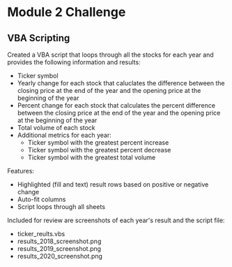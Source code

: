 # Module 2 Challenge

## VBA Scripting

Created a VBA script that loops through all the stocks for each year and provides the following information and results:
* Ticker symbol
* Yearly change for each stock that caluclates the difference between the closing price at the end of the year and the opening price at the beginning of the year
* Percent change for each stock that calculates the percent difference between the closing price at the end of the year and the opening price at the beginning of the year
* Total volume of each stock
* Additional metrics for each year: 
  - Ticker symbol with the greatest percent increase
  - Ticker symbol with the greatest percent decrease
  - Ticker symbol with the greatest total volume

Features:
* Highlighted (fill and text) result rows based on positive or negative change
* Auto-fit columns
* Script loops through all sheets

Included for review are screenshots of each year's result and the script file:
* ticker_reults.vbs
* results_2018_screenshot.png
* results_2019_screenshot.png
* results_2020_screenshot.png
